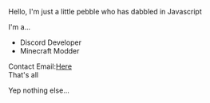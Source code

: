 Hello,
I'm just a little pebble who has dabbled in Javascript

I'm a...
- Discord Developer
- Minecraft Modder

Contact Email:[Here](spongecade.129@gmail.com)\
That's all








Yep nothing else...
